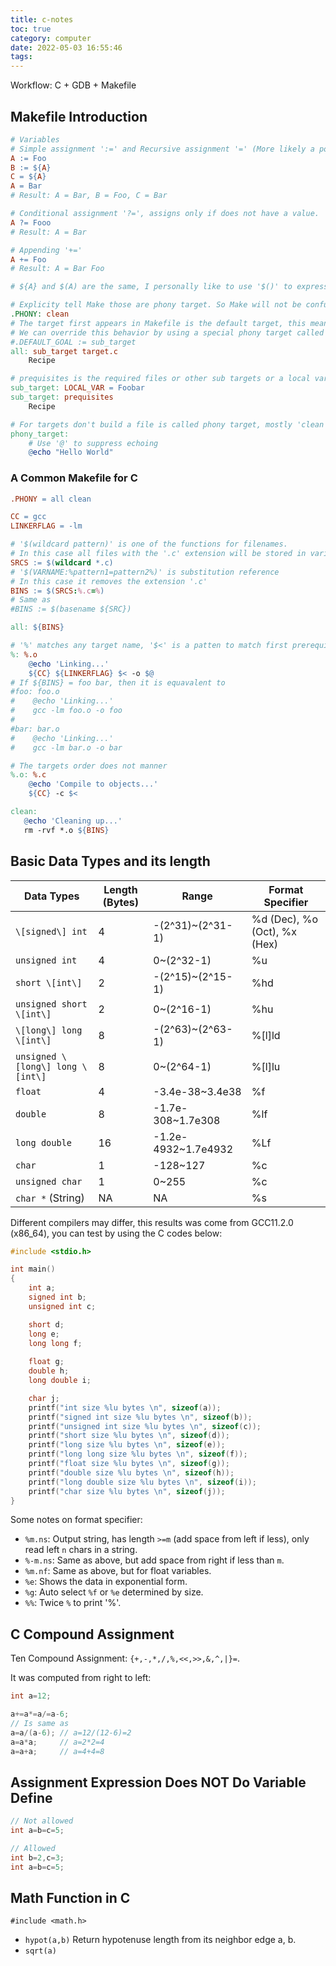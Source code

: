 ```yaml
---
title: c-notes
toc: true
category: computer
date: 2022-05-03 16:55:46
tags:
---
```


Workflow: C + GDB + Makefile

<!-- more -->

## Makefile Introduction

```makefile
# Variables
# Simple assignment ':=' and Recursive assignment '=' (More likely a pointer)
A := Foo
B := ${A}
C = ${A}
A = Bar
# Result: A = Bar, B = Foo, C = Bar

# Conditional assignment '?=', assigns only if does not have a value.
A ?= Fooo
# Result: A = Bar

# Appending '+='
A += Foo
# Result: A = Bar Foo

# ${A} and $(A) are the same, I personally like to use '$()' to express that there is a function called.

# Explicity tell Make those are phony target. So Make will not be confused if there is a file called 'clean' in the directory
.PHONY: clean
# The target first appears in Makefile is the default target, this means barely run 'make' will execute target 'all'.
# We can override this behavior by using a special phony target called '.DEFAULT_GOAL'
#.DEFAULT_GOAL := sub_target
all: sub_target target.c
    Recipe

# prequisites is the required files or other sub targets or a local variable.
sub_target: LOCAL_VAR = Foobar
sub_target: prequisites
    Recipe

# For targets don't build a file is called phony target, mostly 'clean' is like to be a phony target
phony_target:
    # Use '@' to suppress echoing
    @echo "Hello World"
```

### A Common Makefile for C

```makefile
.PHONY = all clean

CC = gcc
LINKERFLAG = -lm

# '$(wildcard pattern)' is one of the functions for filenames.
# In this case all files with the '.c' extension will be stored in variable '${SRCS}'
SRCS := $(wildcard *.c)
# '$(VARNAME:%pattern1=pattern2%)' is substitution reference
# In this case it removes the extension '.c'
BINS := $(SRCS:%.c=%)
# Same as
#BINS := $(basename ${SRC})

all: ${BINS}

# '%' matches any target name, '$<' is a patten to match first prerequisite, '$@' matches the target name
%: %.o
    @echo 'Linking...'
    ${CC} ${LINKERFLAG} $< -o $@
# If ${BINS} = foo bar, then it is equavalent to
#foo: foo.o
#    @echo 'Linking...'
#    gcc -lm foo.o -o foo
#
#bar: bar.o
#    @echo 'Linking...'
#    gcc -lm bar.o -o bar

# The targets order does not manner
%.o: %.c
    @echo 'Compile to objects...'
    ${CC} -c $<

clean:
   @echo 'Cleaning up...'
   rm -rvf *.o ${BINS}
```

## Basic Data Types and its length

| Data Types                       | Length (Bytes) | Range               | Format Specifier             |
| --                               | --             | --                  | --                           |
| `\[signed\] int`                 | 4              | -(2^31)~(2^31-1)    | %d (Dec), %o (Oct), %x (Hex) |
| `unsigned int`                   | 4              | 0~(2^32-1)          | %u                           |
| `short \[int\]`                  | 2              | -(2^15)~(2^15-1)    | %hd                          |
| `unsigned short \[int\]`         | 2              | 0~(2^16-1)          | %hu                          |
| `\[long\] long \[int\]`          | 8              | -(2^63)~(2^63-1)    | %[l]ld                       |
| `unsigned \[long\] long \[int\]` | 8              | 0~(2^64-1)          | %[l]lu                       |
| `float`                          | 4              | -3.4e-38~3.4e38     | %f                           |
| `double`                         | 8              | -1.7e-308~1.7e308   | %lf                          |
| `long double`                    | 16             | -1.2e-4932~1.7e4932 | %Lf                          |
| `char`                           | 1              | -128~127            | %c                           |
| `unsigned char`                  | 1              | 0~255               | %c                           |
| `char *` (String)                | NA             | NA                  | %s                           |

Different compilers may differ, this results was come from GCC11.2.0 (x86\_64), you can test by using the C codes below:
```c
#include <stdio.h>

int main()
{
    int a;
    signed int b;
    unsigned int c;

    short d;
    long e;
    long long f;
    
    float g;
    double h;
    long double i;

    char j;
    printf("int size %lu bytes \n", sizeof(a));
    printf("signed int size %lu bytes \n", sizeof(b));
    printf("unsigned int size %lu bytes \n", sizeof(c));
    printf("short size %lu bytes \n", sizeof(d));
    printf("long size %lu bytes \n", sizeof(e));
    printf("long long size %lu bytes \n", sizeof(f));
    printf("float size %lu bytes \n", sizeof(g));
    printf("double size %lu bytes \n", sizeof(h));
    printf("long double size %lu bytes \n", sizeof(i));
    printf("char size %lu bytes \n", sizeof(j));
}
```

Some notes on format specifier:
- `%m.ns`: Output string, has length `>=m` (add space from left if less), only read left `n` chars in a string.
- `%-m.ns`: Same as above, but add space from right if less than `m`.
- `%m.nf`: Same as above, but for float variables.
- `%e`: Shows the data in exponential form.
- `%g`: Auto select `%f` or `%e` determined by size.
- `%%`: Twice `%` to print '%'.

## C Compound Assignment

Ten Compound Assignment: `{+,-,*,/,%,<<,>>,&,^,|}=`.

It was computed from right to left:
```c
int a=12;

a+=a*=a/=a-6;
// Is same as
a=a/(a-6); // a=12/(12-6)=2
a=a*a;     // a=2*2=4
a=a+a;     // a=4+4=8
```

## Assignment Expression Does NOT Do Variable Define

```c
// Not allowed
int a=b=c=5;

// Allowed
int b=2,c=3;
int a=b=c=5;
```

## Math Function in C

`#include <math.h>`

- `hypot(a,b)` Return hypotenuse length from its neighbor edge a, b.
- `sqrt(a)`
